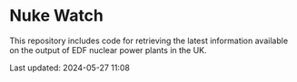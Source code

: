 # Nuke Watch

This repository includes code for retrieving the latest information available on the output of EDF nuclear power plants in the UK.

Last updated: 2024-05-27 11:08